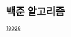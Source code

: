# 백준 알고리즘

[18028](https://github.com/dkyou7/Backjoon_Algorithm/tree/master/10828_%EC%8A%A4%ED%83%9D)
